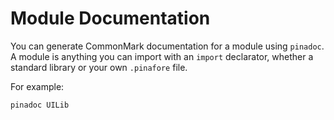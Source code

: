 # Module Documentation

You can generate CommonMark documentation for a module using `pinadoc`.
A module is anything you can import with an `import` declarator, whether a standard library or your own `.pinafore` file.

For example:

```text
pinadoc UILib
```
